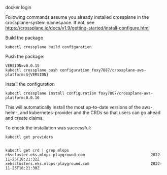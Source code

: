
docker login

Following commands assume you already installed crossplane in the crossplane-system namespace. If not, see https://crossplane.io/docs/v1.9/getting-started/install-configure.html

Build the package
```
kubectl crossplane build configuration 
```

Push the package:
```
VERSION=v0.0.15
kubectl crossplane push configuration foxy7887/crossplane-aws-platform:${VERSION} 
```

Install the configuration
 
```
kubectl crossplane install configuration foxy7887/crossplane-aws-platform:0.0.16  
```

This will automatically install the most up-to-date versions of the aws-, helm-, and kubernetes-provider and the CRDs so that users can go ahead and create claims.

To check the installation was successful:
```
kubectl get providers 


kubectl get crd | grep mlops 
ekscluster.eks.mlops-playground.com                             2022-11-25T18:21:32Z
xeksclusters.eks.mlops-playground.com                           2022-11-25T18:21:30Z

```
